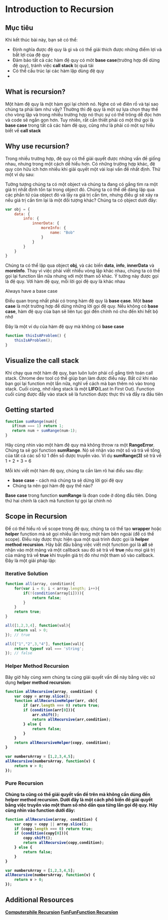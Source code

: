 <h1>Introduction to Recursion</h1>

<h2>Mục tiêu</h2>
Khi kết thúc bài này, bạn sẽ có thể:
<ul>
  <li>Định nghĩa được đệ quy là gì và có thể giải thich được những điểm lợi và bất lợi của đệ quy</li>
  <li>Đảm bảo tất cả các hàm đệ quy có môt <strong>base case</strong>(trường hợp để dừng đệ quy), tránh việc <strong>call stack</strong> bị quá tải</li>
  <li>Có thể cấu trúc lại các hàm lặp dùng đệ quy<li>
</ul>

<h2>What is recursion?</h2>

<p>Một hàm đệ quy là một hàm gọi lại chính nó. Nghe có vẻ điên rồ và tại sao chúng ta phải làm như vậy? Thường thì đệ quy là một sự lựa chọn thay thế cho vòng lặp và trong nhiều trường hợp nó thực sự có thể trông dễ đọc hơn và code sẽ ngắn gọn hơn. Tuy nhiên, rất cần thiết phải có một thứ gọi là <strong>base case</strong> trong tất cả các hàm đệ quy, cũng như là phải có một sự hiểu biết về <strong>call stack</strong></p>

<h2>Why use recursion?</h2>

<p>Trong nhiều trường hợp, đệ quy có thể giải quyết được những vấn đề giống nhau, nhưng trong một cách dễ hiểu hơn. Có những trường hợp khác, đệ quy còn hữu ích hơn nhiều khi giải quyết một vài loại vấn đề nhất định. Thử một ví dụ sau:</p>

<p>Tưởng tượng chúng ta có một object và chúng ta đang có gắng tìm ra một giá trị nhất định tồn tại trong object đó. Chúng ta có thể dễ dàng lặp qua các phần tử của object đó và lấy ra giá trị cần tìm, nhưng điều gì sẽ xảy ra nếu giá trị cần tìm lại là một đối tượng khác? Chúng ta có ọbject dưới đây:</p>

```javascript
var obj = {
    data: {
        info: {
            innerData: {
                moreInfo: {
                    name: "Bob"
                }
            }
        }
    }
}
```

<p>Chúng ta có thể lặp qua object <strong>obj</strong>, và các biến <strong>data</strong>, <strong>info</strong>, <strong>innerData</strong> và <strong>moreInfo</strong>. Thay vì việc phải viết nhiều vòng lặp khác nhau, chúng ta có thể gọi lại function lần nữa nhưng với một tham số khác. Ý tưởng này được gọi là đệ quy. Với hàm đệ quy, mỗi lời gọi đệ quy là khác nhau</p>

<p>Always have a base case</p>

<p>Điều quan trọng nhất phải có trong hàm đệ quy là <strong>base case</strong>. Một <strong>base case</strong> là một trường hợp để dừng những lời gọi đệ quy. Nếu không có <strong>base case</strong>, hàm đệ quy của bạn sẽ liên tục gọi đến chính nó cho đến khi hết bộ nhớ</p>

<p>Đây là một ví dụ của hàm đệ quy mà không có <strong>base case</strong></p>

```javascript
function thisIsAProblem() {
    thisIsAProblem();
}
```

<h2>Visualize the call stack</h2>

<p>Khi chạy qua một hàm đệ quy, bạn luôn luôn phải cố gắng tính toán call stack. Chrome dev tool có thể giúp bạn làm được điều này. Bất cứ khi nào bạn gọi lại function một lần nữa, nghĩ về cách mà bạn thêm nó vào trong stack. Cuối cùng, nhớ rằng stack là một <strong>LIFO</strong>(Last In First Out). Function cuối cùng được đẩy vào stack sẽ là function được thực thi và đẩy ra đầu tiên</p>

<h2>Getting started</h2>

```javascript
function sumRange(num){
   if(num === 1) return 1; 
   return num + sumRange(num-1);
}
```

<p>Hãy cùng nhìn vào một hàm đệ quy mà không throw ra một <strong>RangeError</strong>. Chúng ta sẽ gọi function <strong>sumRange</strong>. Nó sẽ nhận vào một số và trả về tổng của tất cả các số từ 1 đến số được truyền vào. Ví dụ <strong>sumRange(3)</strong> sẽ trả về 1 + 2 + 3 = 6</p>

<p>Mỗi khi viết một hàm đệ quy, chúng ta cần làm rõ hai điều sau đây:</p>

<ul>
  <li><strong>base case</strong> - cách mà chúng ta sẽ dừng lời gọi đệ quy</li>
  <li>Chúng ta nên gọi hàm đệ quy thế nào?</li>
</ul>

<p><strong>Base case</strong> trong function <strong>sumRange</strong> là đoạn code ở dòng đầu tiên. Dòng thứ hai chính là cách mà function tự gọi lại chính nó</p>


<h2>Scope in Recursion</h2>
<p>Để có thể hiểu rõ về scope trong đệ quy, chúng ta có thể tạo <strong>wrapper</strong> hoặc <strong>helper</strong> function mà sẽ gọi nhiều lần trong một hàm bên ngoài (để có thể scope). Điều này được thực hiện qua một quá trình được gọi là <strong>helper method recursion</strong>. Hãy bắt đầu bằng việc viết một function gọi là <strong>all</strong> sẽ nhận vào một mảng và một callback sau đó sẽ trả về <strong>true</strong> nếu mọi giá trị của mảng trả về <strong>true</strong> khi truyền giá trị đó như một tham số vào callback. Đây là một giải pháp lặp:</p>

<h3>Iterative Solution</h3>

```javascript
function all(array, condition){
    for(var i = 0; i < array.length; i++){
        if(!(condition(array[i]))){
            return false;
        }
    }
    return true;
}

all([1,2,3,4], function(val){
    return val > 0;
}); // true

all(["1","2",3,"4"], function(val){
    return typeof val === 'string';
}); // false
```

<h3>Helper Method Recursion</h3>

<p>Bây giờ hãy cùng xem chúng ta cùng giải quyết vấn đề này bằng việc sử dụng <strong>helper method recursion:</p>

```javascript
function allRecursive(array, condition) {
    var copy = array.slice();  
    function allRecursiveHelper(arr, cb){
        if (arr.length === 0) return true;
        if (condition(arr[0])){
            arr.shift();
            return allRecursive(arr,condition);
        } else {
            return false;
        }
    }
    return allRecursiveHelper(copy, condition);
}

var numbersArray = [1,2,3,4,5];
allRecursive(numbersArray, function(v) {
    return v > 0;
});

```

<h3>Pure Recursion</h3>

<p>Chúng ta cũng có thể giải quyết vấn đề trên mà không cần dùng đến <strong>helper method recursion</strong>. Dưới đây là một cách phổ biến để giải quyết bằng việc truyền vào một tham số nhỏ dần qua từng lần gọi đệ quy. Hãy cùng nhìn vào function dưới đây:</p>

```javascript
function allRecursive(array, condition) {
    var copy = copy || array.slice();
    if (copy.length === 0) return true;
    if (condition(copy[0])){
        copy.shift();
        return allRecursive(copy,condition);
    } else {
        return false;
    }
}

var numbersArray = [1,2,3,4,5];
allRecursive(numbersArray, function(v) {
    return v > 0;
});
```

<h2>Additional Resources</h2>

<a href="https://youtu.be/Mv9NEXX1VHc">Computerphile Recursion</a>
<a href="https://youtu.be/k7-N8R0-KY4">FunFunFunction Recursion</a>

